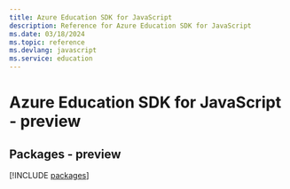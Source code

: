 ```yaml
---
title: Azure Education SDK for JavaScript
description: Reference for Azure Education SDK for JavaScript
ms.date: 03/18/2024
ms.topic: reference
ms.devlang: javascript
ms.service: education
---
```

# Azure Education SDK for JavaScript - preview
## Packages - preview
[!INCLUDE [packages](education-index.md)]